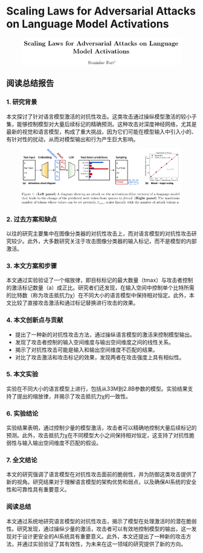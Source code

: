 # Scaling Laws for Adversarial Attacks on Language  Model Activations

<figure><img src="../.gitbook/assets/image (4) (1) (1) (1) (1) (1) (1) (1) (1) (1) (1) (1) (1) (1) (1) (1) (1) (1) (1) (1) (1) (1) (1) (1) (1) (1) (1) (1) (1) (1) (1) (1) (1) (1) (1) (1) (1) (1) (1) (1) (1) (1) (1) (1) (1) (1) (1) (1) (1) (1) (1) (1) (1) (1) (1) (1) (1) (1) (1).png" alt=""><figcaption></figcaption></figure>

## 阅读总结报告

### 1. 研究背景

本文探讨了针对语言模型激活的对抗性攻击。这类攻击通过操纵模型激活的较小子集，能够控制模型对大量后续标记的精确预测。这种攻击对深度神经网络，尤其是最新的视觉和语言模型，构成了重大挑战，因为它们可能在模型输入中引入小的、有针对性的扰动，从而对模型输出和行为产生巨大影响。

<figure><img src="../.gitbook/assets/image (5) (1) (1) (1) (1) (1) (1) (1) (1) (1) (1) (1) (1) (1) (1) (1) (1) (1) (1) (1) (1) (1) (1) (1) (1) (1) (1) (1) (1) (1) (1) (1) (1) (1) (1) (1) (1) (1) (1) (1) (1) (1) (1) (1).png" alt=""><figcaption></figcaption></figure>

### 2. 过去方案和缺点

以往的研究主要集中在图像分类器的对抗性攻击上，而对语言模型的对抗性攻击研究较少。此外，大多数研究关注于攻击图像分类器的输入标记，而不是模型的内部激活。

### 3. 本文方案和步骤

本文通过实验验证了一个缩放律，即目标标记的最大数量（tmax）与攻击者控制的激活标记数量（a）成正比。研究者们还发现，在输入空间中控制单个比特所需的比特数（称为攻击抵抗力χ）在不同大小的语言模型中保持相对恒定。此外，本文比较了直接攻击激活和通过标记替换进行攻击的效果。

### 4. 本文创新点与贡献

* 提出了一种新的对抗性攻击方法，通过操纵语言模型的激活来控制模型输出。
* 发现了攻击者控制的输入空间维度与输出空间维度之间的线性关系。
* 揭示了对抗性攻击可能是输入和输出空间维度不匹配的结果。
* 对比了攻击激活和攻击标记的效果，发现两者在攻击强度上具有相似性。

### 5. 本文实验

实验在不同大小的语言模型上进行，包括从33M到2.8B参数的模型。实验结果支持了提出的缩放律，并揭示了攻击抵抗力χ的一致性。

### 6. 实验结论

实验结果表明，通过控制少量的模型激活，攻击者可以精确地控制大量后续标记的预测。此外，攻击抵抗力χ在不同模型大小之间保持相对恒定，这支持了对抗性脆弱性与输入输出空间维度不匹配的假设。

### 7. 全文结论

本文的研究强调了语言模型在对抗性攻击面前的脆弱性，并为防御这类攻击提供了新的视角。研究结果对于理解语言模型的架构优势和弱点，以及确保AI系统的安全性和可靠性具有重要意义。

### 阅读总结

本文通过系统地研究语言模型的对抗性攻击，揭示了模型在处理激活时的潜在脆弱性。研究发现，通过操纵少量的激活，攻击者可以有效地控制模型的输出，这一发现对于设计更安全的AI系统具有重要意义。此外，本文还提出了一种新的攻击方法，并通过实验验证了其有效性，为未来在这一领域的研究提供了新的方向。
